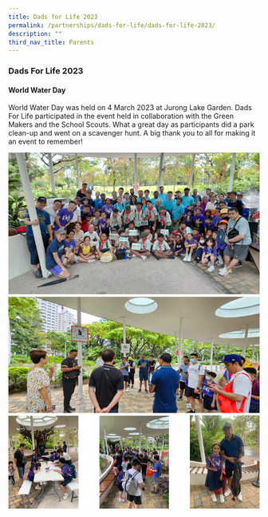 ```yaml
---
title: Dads for Life 2023
permalink: /partnerships/dads-for-life/dads-for-life-2023/
description: ""
third_nav_title: Parents
---
```

### Dads For Life 2023


#### World Water Day

World Water Day was held on 4 March 2023 at Jurong Lake Garden. Dads For Life participated in the event held in collaboration with the Green Makers and the School Scouts. What a great day as participants did a park clean-up and went on a scavenger hunt. A big thank you to all for making it an event to remember!

![](/images/World%20Water%20Day%20DFL.jpg)